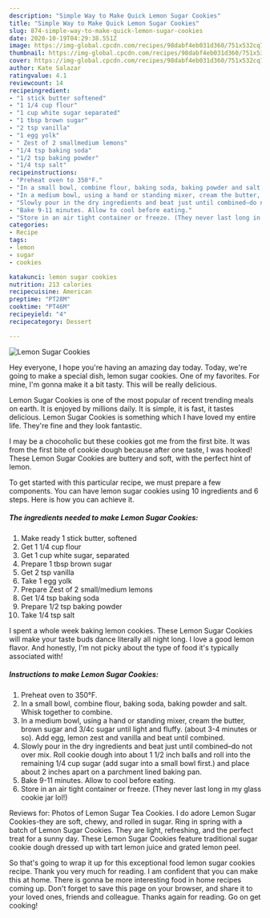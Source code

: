 ```yaml
---
description: "Simple Way to Make Quick Lemon Sugar Cookies"
title: "Simple Way to Make Quick Lemon Sugar Cookies"
slug: 874-simple-way-to-make-quick-lemon-sugar-cookies
date: 2020-10-19T04:29:38.551Z
image: https://img-global.cpcdn.com/recipes/98dabf4eb031d360/751x532cq70/lemon-sugar-cookies-recipe-main-photo.jpg
thumbnail: https://img-global.cpcdn.com/recipes/98dabf4eb031d360/751x532cq70/lemon-sugar-cookies-recipe-main-photo.jpg
cover: https://img-global.cpcdn.com/recipes/98dabf4eb031d360/751x532cq70/lemon-sugar-cookies-recipe-main-photo.jpg
author: Kate Salazar
ratingvalue: 4.1
reviewcount: 14
recipeingredient:
- "1 stick butter softened"
- "1 1/4 cup flour"
- "1 cup white sugar separated"
- "1 tbsp brown sugar"
- "2 tsp vanilla"
- "1 egg yolk"
- " Zest of 2 smallmedium lemons"
- "1/4 tsp baking soda"
- "1/2 tsp baking powder"
- "1/4 tsp salt"
recipeinstructions:
- "Preheat oven to 350°F."
- "In a small bowl, combine flour, baking soda, baking powder and salt. Whisk together to combine."
- "In a medium bowl, using a hand or standing mixer, cream the butter, brown sugar and 3/4c sugar until light and fluffy. (about 3-4 minutes or so). Add egg, lemon zest and vanilla and beat until combined."
- "Slowly pour in the dry ingredients and beat just until combined–do not over mix. Roll cookie dough into about 1 1/2 inch balls and roll into the remaining 1/4 cup sugar (add sugar into a small bowl first.) and place about 2 inches apart on a parchment lined baking pan."
- "Bake 9-11 minutes. Allow to cool before eating."
- "Store in an air tight container or freeze. (They never last long in my glass cookie jar lol!)"
categories:
- Recipe
tags:
- lemon
- sugar
- cookies

katakunci: lemon sugar cookies 
nutrition: 213 calories
recipecuisine: American
preptime: "PT28M"
cooktime: "PT46M"
recipeyield: "4"
recipecategory: Dessert

---
```



![Lemon Sugar Cookies](https://img-global.cpcdn.com/recipes/98dabf4eb031d360/751x532cq70/lemon-sugar-cookies-recipe-main-photo.jpg)

Hey everyone, I hope you're having an amazing day today. Today, we're going to make a special dish, lemon sugar cookies. One of my favorites. For mine, I'm gonna make it a bit tasty. This will be really delicious.

Lemon Sugar Cookies is one of the most popular of recent trending meals on earth. It is enjoyed by millions daily. It is simple, it is fast, it tastes delicious. Lemon Sugar Cookies is something which I have loved my entire life. They're fine and they look fantastic.

I may be a chocoholic but these cookies got me from the first bite. It was from the first bite of cookie dough because after one taste, I was hooked! These Lemon Sugar Cookies are buttery and soft, with the perfect hint of lemon.


To get started with this particular recipe, we must prepare a few components. You can have lemon sugar cookies using 10 ingredients and 6 steps. Here is how you can achieve it.

<!--inarticleads1-->

##### The ingredients needed to make Lemon Sugar Cookies:

1. Make ready 1 stick butter, softened
1. Get 1 1/4 cup flour
1. Get 1 cup white sugar, separated
1. Prepare 1 tbsp brown sugar
1. Get 2 tsp vanilla
1. Take 1 egg yolk
1. Prepare  Zest of 2 small/medium lemons
1. Get 1/4 tsp baking soda
1. Prepare 1/2 tsp baking powder
1. Take 1/4 tsp salt


I spent a whole week baking lemon cookies. These Lemon Sugar Cookies will make your taste buds dance literally all night long. I love a good lemon flavor. And honestly, I&#39;m not picky about the type of food it&#39;s typically associated with! 

<!--inarticleads2-->

##### Instructions to make Lemon Sugar Cookies:

1. Preheat oven to 350°F.
1. In a small bowl, combine flour, baking soda, baking powder and salt. Whisk together to combine.
1. In a medium bowl, using a hand or standing mixer, cream the butter, brown sugar and 3/4c sugar until light and fluffy. (about 3-4 minutes or so). Add egg, lemon zest and vanilla and beat until combined.
1. Slowly pour in the dry ingredients and beat just until combined–do not over mix. Roll cookie dough into about 1 1/2 inch balls and roll into the remaining 1/4 cup sugar (add sugar into a small bowl first.) and place about 2 inches apart on a parchment lined baking pan.
1. Bake 9-11 minutes. Allow to cool before eating.
1. Store in an air tight container or freeze. (They never last long in my glass cookie jar lol!)


Reviews for: Photos of Lemon Sugar Tea Cookies. I do adore Lemon Sugar Cookies-they are soft, chewy, and rolled in sugar. Ring in spring with a batch of Lemon Sugar Cookies. They are light, refreshing, and the perfect treat for a sunny day. These Lemon Sugar Cookies feature traditional sugar cookie dough dressed up with tart lemon juice and grated lemon peel. 

So that's going to wrap it up for this exceptional food lemon sugar cookies recipe. Thank you very much for reading. I am confident that you can make this at home. There is gonna be more interesting food in home recipes coming up. Don't forget to save this page on your browser, and share it to your loved ones, friends and colleague. Thanks again for reading. Go on get cooking!
